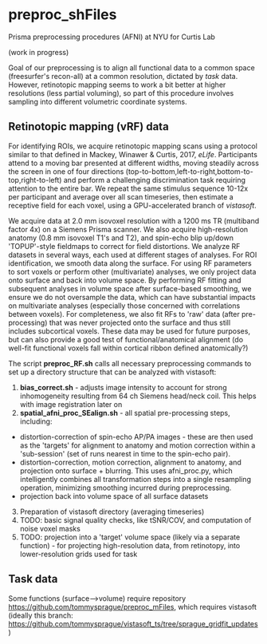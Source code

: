 # preproc_shFiles
Prisma preprocessing procedures (AFNI) at NYU for Curtis Lab

(work in progress)

Goal of our preprocessing is to align all functional data to a common space (freesurfer's recon-all) at a common resolution, dictated by *task* data. However, retinotopic mapping seems to work a bit better at higher resolutions (less partial voluming), so part of this procedure involves sampling into different volumetric coordinate systems.

## Retinotopic mapping (vRF) data
For identifying ROIs, we acquire retinotopic mapping scans using a protocol similar to that defined in Mackey, Winawer & Curtis, 2017, *eLife*. Participants attend to a moving bar presented at different widths, moving steadily across the screen in one of four directions (top-to-bottom,left-to-right,bottom-to-top,right-to-left) and perform a challenging discrimination task requiring attention to the entire bar. We repeat the same stimulus sequence 10-12x per participant and average over all scan timeseries, then estimate a receptive field for each voxel, using a GPU-accelerated branch of *vistasoft*.

We acquire data at 2.0 mm isovoxel resolution with a 1200 ms TR (multiband factor 4x) on a Siemens Prisma scanner. We also acquire high-resolution anatomy (0.8 mm isovoxel T1's and T2), and spin-echo blip up/down 'TOPUP'-style fieldmaps to correct for field distortions. We analyze RF datasets in several ways, each used at different stages of analyses. For ROI identification, we smooth data along the surface. For using RF parameters to sort voxels or perform other (multivariate) analyses, we only project data onto surface and back into volume space. By performing RF fitting and subsequent analyses in volume space after surface-based smoothing, we ensure we do not oversample the data, which can have substantial impacts on multivariate analyses (especially those concerned with correlations between voxels). For completeness, we also fit RFs to 'raw' data (after pre-processing) that was never projected onto the surface and thus still includes subcortical voxels. These data may be used for future purposes, but can also provide a good test of functional/anatomical alignment (do well-fit functional voxels fall within cortical ribbon defined anatomically?)

The script __preproc_RF.sh__ calls all necessary preprocessing commands to set up a directory structure that can be analyzed with vistasoft:
1. __bias_correct.sh__ - adjusts image intensity to account for strong inhomogeneity resulting from 64 ch Siemens head/neck coil. This helps with image registration later on
2. __spatial_afni_proc_SEalign.sh__ - all spatial pre-processing steps, including:
  -  distortion-correction of spin-echo AP/PA images - these are then used as the 'targets' for alignment to anatomy and motion correction within a 'sub-session' (set of runs nearest in time to the spin-echo pair).
  -   distortion-correction, motion correction, alignment to anatomy, and projection onto surface + blurring. This uses afni_proc.py, which intelligently combines all transformation steps into a single resampling operation, minimizing smoothing incurred during preprocessing.
  -  projection back into volume space of all surface datasets
3. Preparation of vistasoft directory (averaging timeseries)
4. TODO: basic signal quality checks, like tSNR/COV, and computation of noise voxel masks
5. TODO: projection into a 'target' volume space (likely via a separate function) - for projecting high-resolution data, from retinotopy, into lower-resolution grids used for task


## Task data

Some functions (surface-->volume) require repository https://github.com/tommysprague/preproc_mFiles, which requires vistasoft (ideally this branch: https://github.com/tommysprague/vistasoft_ts/tree/sprague_gridfit_updates)
